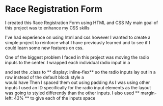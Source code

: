 <h1> Race Registration Form </h1>
  
  <p> I created this Race Registration Form using HTML and CSS My main goal of this project was to enhance my CSS skills </p>
<p> I've had experience on using html and css however I wanted to create a simple project to reinforce what I have previously learned and to see if I could learn some new features on css. </p>
  <p> One of the biggest problem I faced in this project was moving the radio inputs to the center. I wrapped each individual radio input in a <div> and set the .class to <emphasis>** display: inline-flex**</emphasis> so the radio inputs lay out in a row instead of the default block style a <div> would have Then I spaced them out using padding
  As I was using other inputs I used an ID specifically for the radio input elements as the layout was going to styled differently than the other inputs. I also used ** margin-left: 43% ** to give each of the inputs space
  
  <insert css screen shot>
    
    
<strong>
    </strong>
   
<emphasis>
  </emphasis>

</p>
